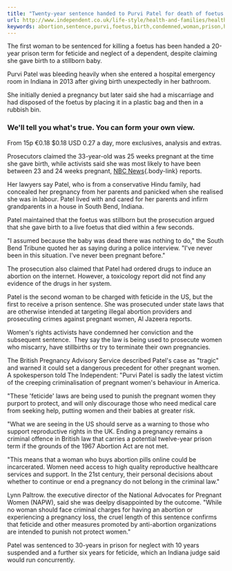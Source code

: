 ```yaml
---
title: "Twenty-year sentence handed to Purvi Patel for death of foetus condemned by women’s groups"
url: http://www.independent.co.uk/life-style/health-and-families/health-news/twentyyear-sentence-handed-to-purvi-patel-for-death-of-foetus-condemned-by-womens-groups-10148831.html
keywords: abortion,sentence,purvi,foetus,birth,condemned,woman,prison,handed,death,pregnant,groups,feticide,patel,twentyyear,pregnancy,womens,women
---
```

The first woman to be sentenced for killing a foetus has been handed a 20-year prison term for feticide and neglect of a dependent, despite claiming she gave birth to a stillborn baby.

Purvi Patel was bleeding heavily when she entered a hospital emergency room in Indiana in 2013 after giving birth unexpectedly in her bathroom.

She initially denied a pregnancy but later said she had a miscarriage and had disposed of the foetus by placing it in a plastic bag and then in a rubbish bin.

### We'll tell you what's true. You can form your own view.

From 15p €0.18 \$0.18 USD 0.27 a day, more exclusives, analysis and extras.

[](https://www.independent.co.uk/subscribe?utm_medium=prompt&utm_source=internal&utm_campaign=brexit_inline&regSourceMethod=Standard+Article)

Prosecutors claimed the 33-year-old was 25 weeks pregnant at the time she gave birth, while activists said she was most likely to have been between 23 and 24 weeks pregnant, [NBC News](http://www.nbcnews.com/news/asian-america/indiana-has-now-charged-two-asian-american-women-feticide-n332761){.body-link} reports.

Her lawyers say Patel, who is from a conservative Hindu family, had concealed her pregnancy from her parents and panicked when she realised she was in labour. Patel lived with and cared for her parents and infirm grandparents in a house in South Bend, Indiana.

Patel maintained that the foetus was stillborn but the prosecution argued that she gave birth to a live foetus that died within a few seconds.

\"I assumed because the baby was dead there was nothing to do,\" the South Bend Tribune quoted her as saying during a police interview. "I\'ve never been in this situation. I\'ve never been pregnant before."

The prosecution also claimed that Patel had ordered drugs to induce an abortion on the internet. However, a toxicology report did not find any evidence of the drugs in her system.

Patel is the second woman to be charged with feticide in the US, but the first to receive a prison sentence. She was prosecuted under state laws that are otherwise intended at targeting illegal abortion providers and prosecuting crimes against pregnant women, Al Jazeera reports.

Women's rights activists have condemned her conviction and the subsequent sentence.  They say the law is being used to prosecute women who miscarry, have stillbirths or try to terminate their own pregnancies.

The British Pregnancy Advisory Service described Patel's case as "tragic" and warned it could set a dangerous precedent for other pregnant women.  A spokesperson told The Independent: "Purvi Patel is sadly the latest victim of the creeping criminalisation of pregnant women's behaviour in America.

"These 'feticide' laws are being used to punish the pregnant women they purport to protect, and will only discourage those who need medical care from seeking help, putting women and their babies at greater risk.

"What we are seeing in the US should serve as a warning to those who support reproductive rights in the UK. Ending a pregnancy remains a criminal offence in British law that carries a potential twelve-year prison term if the grounds of the 1967 Abortion Act are not met.

"This means that a woman who buys abortion pills online could be incarcerated. Women need access to high quality reproductive healthcare services and support. In the 21st century, their personal decisions about whether to continue or end a pregnancy do not belong in the criminal law."

Lynn Paltrow. the executive director of the National Advocates for Pregnant Women (NAPW), said she was deelpy disappointed by the outcome. \"While no woman should face criminal charges for having an abortion or experiencing a pregnancy loss, the cruel length of this sentence confirms that feticide and other measures promoted by anti-abortion organizations are intended to punish not protect women.\"

Patel was sentenced to 30-years in prison for neglect with 10 years suspended and a further six years for feticide, which an Indiana judge said would run concurrently.
